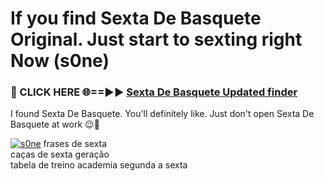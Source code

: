 # If you find Sexta De Basquete Original. Just start to sexting right Now (s0ne)

<h3>🔴 CLICK HERE 🌐==►► <a href="https://tinyurl.com/2s32jyrn" rel="nofollow">Sexta De Basquete Updated finder</a></h3>

I found Sexta De Basquete. You'll definitely like. Just don't open Sexta De Basquete at work 😉💬

[![s0ne](https://i.imgur.com/sZc9xG4.jpeg)](https://tinyurl.com/2s32jyrn)
frases de sexta<br>
caças de sexta geração<br>
tabela de treino academia segunda a sexta